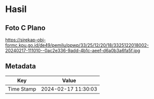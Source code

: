 # Hasil

## Foto C Plano

https://sirekap-obj-formc.kpu.go.id/de49/pemilu/ppwp/33/25/12/20/18/3325122018002-20240217-111010--0ac2e336-9add-4b1c-aeef-d6a0b3a6fa5f.jpg


## Metadata

| Key        | Value               |
| ---------- | ------------------- |
| Time Stamp | 2024-02-17 11:30:03 |



